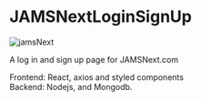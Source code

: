 # JAMSNextLoginSignUp

![jamsNext](https://user-images.githubusercontent.com/44677847/200192583-aeafecc3-b345-47f4-b461-b1ee9a0b773a.png)

A log in and sign up page for JAMSNext.com

Frontend: React, axios and styled components </br>
Backend: Nodejs, and Mongodb.
